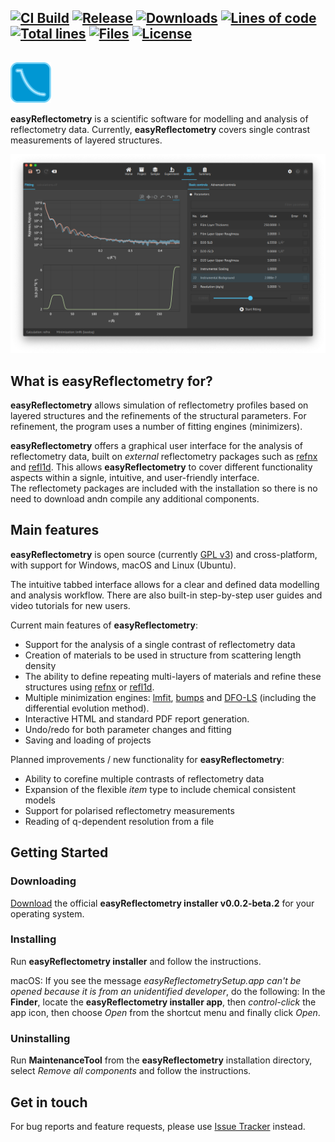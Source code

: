## [![CI Build][20]][21] [![Release][30]][31] [![Downloads][70]][71] [![Lines of code][82]][80] [![Total lines][81]][80] [![Files][83]][80] [![License][50]][51]

<img height="80"><img src="./resources/images/er_logo.svg" height="65">

**easyReflectometry** is a scientific software for modelling and analysis of reflectometry data. Currently, **easyReflectometry** covers single contrast measurements of layered structures.

![easyReflectometry Screenshot](./resources/images/er_analysis_dark.png) 

## What is easyReflectometry for?

**easyReflectometry** allows simulation of reflectometry profiles based on layered structures and the refinements of the structural parameters. For refinement, the program uses a number of fitting engines (minimizers).

**easyReflectometry** offers a graphical user interface for the analysis of reflectometry data, built on _external_ reflectometry packages such as [refnx](https://refnx.readthedocs.io/en/latest/) and [refl1d](https://refl1d.readthedocs.io/en/latest/). 
This allows **easyReflectometry** to cover different functionality aspects within a signle, intuitive, and user-friendly interface.  
The reflectomety packages are included with the installation so there is no need to download andn compile any additional components. 

## Main features

**easyReflectometry** is open source (currently [GPL v3](LICENSE.md)) and cross-platform, with support for Windows, macOS and Linux (Ubuntu).

The intuitive tabbed interface allows for a clear and defined data modelling and analysis workflow. 
There are also built-in step-by-step user guides and video tutorials for new users.

Current main features of **easyReflectometry**:

- Support for the analysis of a single contrast of reflectometry data
- Creation of materials to be used in structure from scattering length density
- The ability to define repeating multi-layers of materials and refine these structures using [refnx](https://refnx.readthedocs.io/en/latest/) or [refl1d](https://refl1d.readthedocs.io/en/latest/). 
- Multiple minimization engines: [lmfit](https://lmfit.github.io/lmfit-py), [bumps](https://github.com/bumps/bumps) and [DFO-LS](https://github.com/numericalalgorithmsgroup/dfols) (including the differential evolution method).
- Interactive HTML and standard PDF report generation.
- Undo/redo for both parameter changes and fitting 
- Saving and loading of projects

Planned improvements / new functionality for **easyReflectometry**:

- Ability to corefine multiple contrasts of reflectometry data
- Expansion of the flexible _item_ type to include chemical consistent models
- Support for polarised reflectometry measurements
- Reading of q-dependent resolution from a file

## Getting Started

### Downloading

[Download][31] the official **easyReflectometry installer v0.0.2-beta.2** for your operating system.

### Installing

Run **easyReflectometry installer** and follow the instructions.

macOS: If you see the message _easyReflectometrySetup.app can't be opened because it is from an unidentified developer_, do the following:
In the **Finder**, locate the **easyReflectometry installer app**, then _control-click_ the app icon, then choose _Open_ from the shortcut menu and finally click _Open_.

### Uninstalling

Run **MaintenanceTool** from the **easyReflectometry** installation directory, select _Remove all components_ and follow the instructions.

## Get in touch

<!---For general questions or comments, please contact us at [support@easyReflectometry.org](mailto:support@easyReflectometry.org).--->

For bug reports and feature requests, please use [Issue Tracker](https://github.com/easyScience/easyReflectometryApp/issues) instead.

<!---URLs--->
<!---https://naereen.github.io/badges/--->

<!---CI Build Status--->

[20]: https://img.shields.io/github/workflow/status/easyScience/easyReflectometryApp/build%20macOS,%20Linux,%20Windows/ci
[21]: https://github.com/easyScience/easyReflectometryApp/actions?query=workflow%3A%22build+macOS%2C+Linux%2C+Windows%22

<!---Release--->

[30]: https://img.shields.io/github/release/easyScience/easyReflectometryApp.svg?include_prereleases
[31]: https://github.com/easyScience/easyReflectometryApp/releases

<!---License--->

[50]: https://img.shields.io/github/license/easyScience/easyReflectometryApp.svg
[51]: https://github.com/easyScience/easyReflectometryApp/blob/master/LICENSE.md

<!---LicenseScan--->

[60]: https://app.fossa.com/api/projects/git%2Bgithub.com%2FeasyScience%2FeasyReflectometryApp.svg?type=shield
[61]: https://app.fossa.com/projects/git%2Bgithub.com%2FeasyScience%2FeasyReflectometryApp?ref=badge_shield

<!---Downloads--->

[70]: https://img.shields.io/github/downloads/easyScience/easyReflectometryApp/total.svg
[71]: https://github.com/easyScience/easyReflectometryApp/releases

<!---Code statistics--->

[80]: https://github.com/easyScience/easyReflectometryApp
[81]: https://tokei.rs/b1/github/easyScience/easyReflectometryApp
[82]: https://tokei.rs/b1/github/easyScience/easyReflectometryApp?category=code
[83]: https://tokei.rs/b1/github/easyScience/easyReflectometryApp?category=files

<!---W3C validation--->

[90]: https://img.shields.io/w3c-validation/default?targetUrl=https://easyscience.github.io/easyReflectometryApp
[91]: https://easyscience.github.io/easyReflectometryApp
